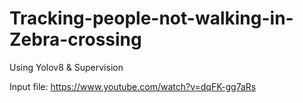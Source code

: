 # Tracking-people-not-walking-in-Zebra-crossing
Using Yolov8 &amp; Supervision

Input file: https://www.youtube.com/watch?v=dqFK-gg7aRs
